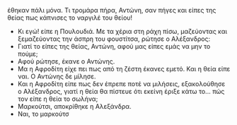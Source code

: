 έθηκαν πάλι μόνα. Τι τρομάρα πήρα, Αντώνη, σαν πήγες και είπες της θείας πως κάπνισες το ναργιλέ του θείου!
- Κι εγώ! είπε η Πουλουδιά.
Με τα χέρια στη ράχη πίσω, μαζεύοντας και ξεμαζεύοντας την άσπρη του φουστίτσα, ρώτησε ο Αλέξανδρος:
- Γιατί το είπες της θείας, Αντώνη, αφού μας είπες εμάς να μην το πούμε;
- Αφού ρώτησε, έκανε ο Αντώνης.
- Μα η Αφροδίτη είχε πει πως από τη ζέστη έκανες εμετό. Και η θεία είπε ναι.
Ο Αντώνης δε μίλησε.
- Και η Αφροδίτη είπε πως δεν έπρεπε ποτέ να μιλήσεις, εξακολούθησε ο Αλέξανδρος, γιατί η θεία θα πίστευε ότι εκείνη έριξε κάτω το... πώς τον είπε η θεία το σωλήνα;
- Μαρκούτσι, αποκρίθηκε η Αλεξάνδρα.
- Ναι, το μαρκούτσ